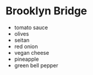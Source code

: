 # Brooklyn Bridge

- tomato sauce
- olives
- seitan
- red onion
- vegan cheese
- pineapple
- green bell pepper
